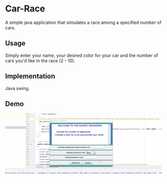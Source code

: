 # Car-Race
A simple java application that simulates a race among a specified number of cars.

## Usage
Simply enter your name, your desired color for your car and the number of cars you'd like in the race (2 - 10).

## Implementation
Java swing.

## Demo
![car-Race-Demo](demo.gif)
